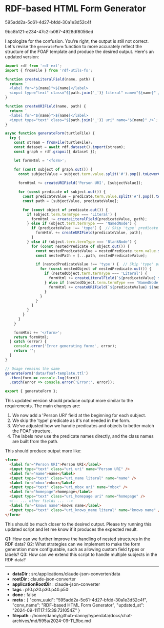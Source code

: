 # RDF-based HTML Form Generator

595add2a-5c61-4d27-bfdd-30a1e3d52c4f

9bc8b121-e234-47c2-b087-4928df8056ed

 I apologize for the confusion. You're right, the output is still not correct. Let's revise the `generateForm` function to more accurately reflect the structure of the FOAF template and produce the desired output. Here's an updated version:

```javascript
import rdf from 'rdf-ext';
import { fromFile } from 'rdf-utils-fs';

function createLiteralField(name, path) {
  return `
  <label for="${name}">${name}</label>
  <input type="text" class="${path.join('_')} literal" name="${name}" />`;
}

function createURIField(name, path) {
  return `
  <label for="${name}">${name}</label>
  <input type="text" class="${path.join('_')} uri" name="${name}" />`;
}

async function generateForm(turtleFile) {
  try {
    const stream = fromFile(turtleFile);
    const dataset = await rdf.dataset().import(stream);
    const graph = rdf.grapoi({ dataset });

    let formHtml = '<form>';

    for (const subject of graph.out()) {
      const subjectValue = subject.term.value.split('#').pop().toLowerCase();
      
      formHtml += createURIField('Person URI', [subjectValue]);

      for (const predicate of subject.out()) {
        const predicateValue = predicate.term.value.split('#').pop().toLowerCase();
        const path = [subjectValue, predicateValue];

        for (const object of predicate.out()) {
          if (object.term.termType === 'Literal') {
            formHtml += createLiteralField(predicateValue, path);
          } else if (object.term.termType === 'NamedNode') {
            if (predicateValue !== 'type') {  // Skip 'type' predicate
              formHtml += createURIField(predicateValue, path);
            }
          } else if (object.term.termType === 'BlankNode') {
            for (const nestedPredicate of object.out()) {
              const nestedPredicateValue = nestedPredicate.term.value.split('#').pop().toLowerCase();
              const nestedPath = [...path, nestedPredicateValue];

              if (nestedPredicateValue !== 'type') {  // Skip 'type' predicate
                for (const nestedObject of nestedPredicate.out()) {
                  if (nestedObject.term.termType === 'Literal') {
                    formHtml += createLiteralField(`${predicateValue} ${nestedPredicateValue}`, nestedPath);
                  } else if (nestedObject.term.termType === 'NamedNode') {
                    formHtml += createURIField(`${predicateValue} ${nestedPredicateValue}`, nestedPath);
                  }
                }
              }
            }
          }
        }
      }
    }

    formHtml += '</form>';
    return formHtml;
  } catch (error) {
    console.error('Error generating form:', error);
    return '';
  }
}

// Usage remains the same
generateForm('data/foaf-template.ttl')
  .then(form => console.log(form))
  .catch(error => console.error('Error:', error));

export { generateForm };
```

This updated version should produce output more similar to the requirements. The main changes are:

1. We now add a 'Person URI' field at the beginning for each subject.
2. We skip the 'type' predicate as it's not needed in the form.
3. We've adjusted how we handle predicates and objects to better match the FOAF structure.
4. The labels now use the predicate names directly, and the class names are built from the path.

This should produce output more like:

```html
<form>
  <label for="Person URI">Person URI</label>
  <input type="text" class="uri uri" name="Person URI" />
  <label for="name">name</label>
  <input type="text" class="uri_name literal" name="name" />
  <label for="mbox">mbox</label>
  <input type="text" class="uri_mbox uri" name="mbox" />
  <label for="homepage">homepage</label>
  <input type="text" class="uri_homepage uri" name="homepage" />
  <!-- ... other fields ... -->
  <label for="knows name">knows name</label>
  <input type="text" class="uri_knows_name literal" name="knows name" />
</form>
```

This should be much closer to the desired output. Please try running this updated script and let me know if it produces the expected result.

Q1: How can we further improve the handling of nested structures in the RDF data?
Q2: What strategies can we implement to make the form generation more configurable, such as allowing custom field types or labels?
Q3: How can we extend this script to handle multiple subjects in the RDF data?

---

* **dataDir** : src/applications/claude-json-converter/data
* **rootDir** : claude-json-converter
* **applicationRootDir** : claude-json-converter
* **tags** : p10.p20.p30.p40.p50
* **done** : false
* **meta** : {
  "conv_uuid": "595add2a-5c61-4d27-bfdd-30a1e3d52c4f",
  "conv_name": "RDF-based HTML Form Generator",
  "updated_at": "2024-09-11T17:15:39.731054Z"
}
* **filepath** : /home/danny/github-danny/hyperdata/docs/chat-archives/md/595a/2024-09-11_9bc.md